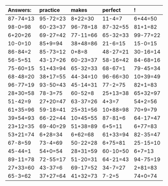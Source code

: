 | Answers: | practice | makes | perfect | ! |
| :--- | :--- | :--- | :--- | :--- |
| 87-74=13 | 95-72=23 | 8+22=30 | 11-4=7 | 6+44=50 | 
| 98-0=98 | 60-23=37 | 96-78=18 | 87-32=55 | 81+1=82 | 
| 6+20=26 | 69-27=42 | 77-11=66 | 65-32=33 | 99-77=22 | 
| 10-0=10 | 85+9=94 | 38+48=86 | 21-6=15 | 15-0=15 | 
| 86-84=2 | 85-73=12 | 0+8=8 | 48-27=21 | 30-16=14 | 
| 56-5=51 | 43-17=26 | 60-23=37 | 58-16=42 | 84-68=16 | 
| 75-60=15 | 51+43=94 | 65-32=33 | 68-67=1 | 79-45=34 | 
| 68-48=20 | 38+17=55 | 44-34=10 | 96-66=30 | 10+39=49 | 
| 96-77=19 | 93-50=43 | 45-14=31 | 77-2=75 | 82+1=83 | 
| 28+30=58 | 78-3=75 | 60-52=8 | 25+13=38 | 65+32=97 | 
| 51-42=9 | 27+20=47 | 63-37=26 | 4+3=7 | 54+2=56 | 
| 61+35=96 | 59-18=41 | 25+31=56 | 10+88=98 | 70+9=79 | 
| 39+54=93 | 66-22=44 | 10+45=55 | 87-81=6 | 64-17=47 | 
| 23+12=35 | 69-40=29 | 51+38=89 | 6+5=11 | 6+77=83 | 
| 53+21=74 | 6+28=34 | 6+62=68 | 61+33=94 | 82-35=47 | 
| 67-8=59 | 73-4=69 | 50-22=28 | 6+75=81 | 25-15=10 | 
| 45-44=1 | 54+0=54 | 28+31=59 | 60-10=50 | 6+7=13 | 
| 89-11=78 | 72-55=17 | 51-20=31 | 64-21=43 | 94-75=19 | 
| 27+33=60 | 43-37=6 | 69-17=52 | 34-7=27 | 2+81=83 | 
| 65-3=62 | 37+27=64 | 41+32=73 | 7-2=5 | 74+0=74 | 
